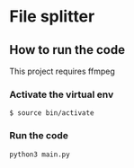 # File splitter

## How to run the code
This project requires ffmpeg

### Activate the virtual env
```
$ source bin/activate
```

### Run the code
```
python3 main.py
```
